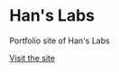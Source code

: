 # Han's Labs
Portfolio site of Han's Labs 

[Visit the site](https://imad-majid.github.io/hans-labs.github.io/)
